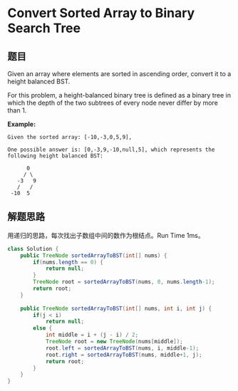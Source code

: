 # Convert Sorted Array to Binary Search Tree

## 题目

Given an array where elements are sorted in ascending order, convert it to a height balanced BST.

For this problem, a height-balanced binary tree is defined as a binary tree in which the depth of the two subtrees of every node never differ by more than 1.

**Example:**

```
Given the sorted array: [-10,-3,0,5,9],

One possible answer is: [0,-3,9,-10,null,5], which represents the following height balanced BST:

      0
     / \
   -3   9
   /   /
 -10  5
```

## 解题思路

用递归的思路，每次找出子数组中间的数作为根结点。Run Time 1ms。

```java
class Solution {
    public TreeNode sortedArrayToBST(int[] nums) {
        if(nums.length == 0) {
            return null;
        }
        TreeNode root = sortedArrayToBST(nums, 0, nums.length-1);
        return root;
    }
    
    public TreeNode sortedArrayToBST(int[] nums, int i, int j) {
        if(j < i)
            return null;
        else {
            int middle = i + (j - i) / 2;
            TreeNode root = new TreeNode(nums[middle]);
            root.left = sortedArrayToBST(nums, i, middle-1);
            root.right = sortedArrayToBST(nums, middle+1, j);
            return root;
        }
    }
}
```